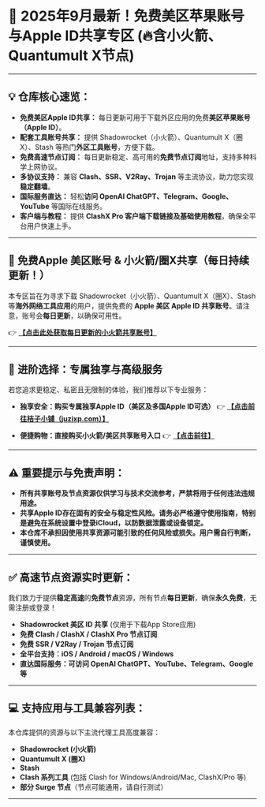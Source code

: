 # 🚀 2025年9月最新！免费美区苹果账号与Apple ID共享专区 (🔥含小火箭、Quantumult X节点)

---

## 💡 仓库核心速览：

*   **免费美区Apple ID共享：** 每日更新可用于下载外区应用的免费**美区苹果账号（Apple ID）**。
*   **配套工具账号共享：** 提供 Shadowrocket（小火箭）、Quantumult X（圈X）、Stash 等热门**外区工具账号**，方便下载。
*   **免费高速节点订阅：** 每日更新稳定、高可用的**免费节点订阅**地址，支持多种科学上网协议。
*   **多协议支持：** 兼容 **Clash、SSR、V2Ray、Trojan** 等主流协议，助力您实现**稳定翻墙**。
*   **国际服务直达：** 轻松**访问 OpenAI ChatGPT、Telegram、Google、YouTube** 等国际在线服务。
*   **客户端与教程：** 提供 **ClashX Pro 客户端下载链接及基础使用教程**，确保全平台用户快速上手。

---

## 📢 免费Apple 美区账号 & 小火箭/圈X共享（每日持续更新！）

本专区旨在为寻求下载 Shadowrocket（小火箭）、Quantumult X（圈X）、Stash 等**海外网络工具应用**的用户，提供免费的 **Apple 美区 Apple ID 共享账号**。请注意，账号会**每日更新**，以确保可用性。

👉 **[【点击此处获取每日更新的小火箭共享账号】](https://docs.applexp.com/free-accounts/Shadowrocket)**

---

## 🔐 进阶选择：专属独享与高级服务

若您追求更稳定、私密且无限制的体验，我们推荐以下专业服务：

*   **独享安全：购买专属独享Apple ID（美区及多国Apple ID可选）**
    👉 **[【点击前往桔子小铺（juzixp.com）】](https://juzixp.com)**

*   **便捷购物：直接购买小火箭/美区共享账号入口**
    👉 **[【点击前往】](https://juzixp.com/buy/21)**

---

## ⚠️ 重要提示与免责声明：

*   **所有共享账号及节点资源仅供学习与技术交流参考，严禁将用于任何违法违规用途。**
*   **共享Apple ID存在固有的安全与稳定性风险。请务必严格遵守使用指南，特别是避免在系统设置中登录iCloud，以防数据泄露或设备锁定。**
*   **本仓库不承担因使用共享资源可能引致的任何风险或损失。用户需自行判断，谨慎使用。**

---

## ✅ 高速节点资源实时更新：

我们致力于提供**稳定高速**的**免费节点**资源，所有节点**每日更新**，确保**永久免费**，无需注册或登录！

*   **Shadowrocket 美区 ID 共享** (仅用于下载App Store应用)
*   **免费 Clash / ClashX / ClashX Pro 节点订阅**
*   **免费 SSR / V2Ray / Trojan 节点订阅**
*   **全平台支持：iOS / Android / macOS / Windows**
*   **直达国际服务：可访问 OpenAI ChatGPT、YouTube、Telegram、Google 等**

---

## 💻 支持应用与工具兼容列表：

本仓库提供的资源与以下主流代理工具高度兼容：

*   **Shadowrocket (小火箭)**
*   **Quantumult X (圈X)**
*   **Stash**
*   **Clash 系列工具** (包括 Clash for Windows/Android/Mac, ClashX/Pro 等)
*   **部分 Surge 节点**（节点可能通用，请自行测试）

---
